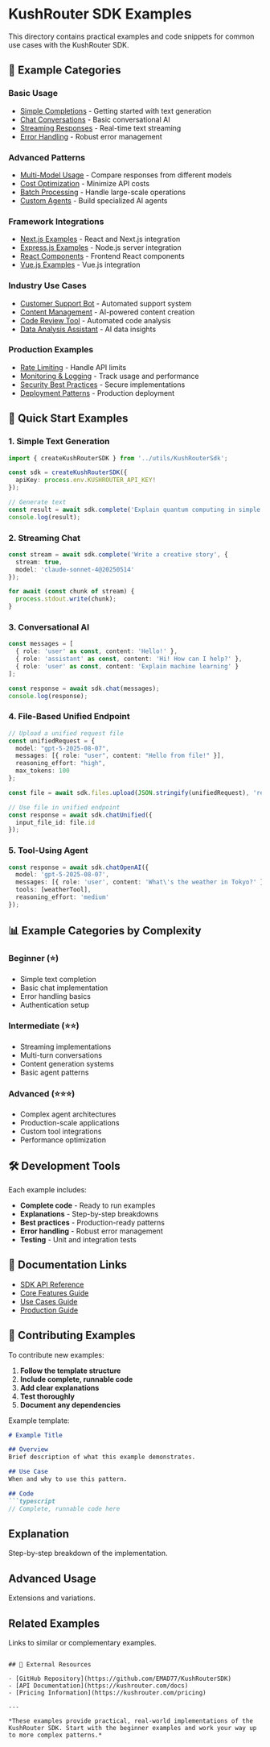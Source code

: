 # KushRouter SDK Examples

This directory contains practical examples and code snippets for common use cases with the KushRouter SDK.

## 📁 Example Categories

### Basic Usage
- [Simple Completions](./basic/simple-completions.md) - Getting started with text generation
- [Chat Conversations](./basic/chat-conversations.md) - Basic conversational AI
- [Streaming Responses](./basic/streaming-responses.md) - Real-time text streaming
- [Error Handling](./basic/error-handling.md) - Robust error management

### Advanced Patterns
- [Multi-Model Usage](./advanced/multi-model.md) - Compare responses from different models
- [Cost Optimization](./advanced/cost-optimization.md) - Minimize API costs
- [Batch Processing](./advanced/batch-processing.md) - Handle large-scale operations
- [Custom Agents](./advanced/custom-agents.md) - Build specialized AI agents

### Framework Integrations
- [Next.js Examples](./frameworks/nextjs.md) - React and Next.js integration
- [Express.js Examples](./frameworks/express.md) - Node.js server integration
- [React Components](./frameworks/react.md) - Frontend React components
- [Vue.js Examples](./frameworks/vue.md) - Vue.js integration

### Industry Use Cases
- [Customer Support Bot](./industry/customer-support.md) - Automated support system
- [Content Management](./industry/content-cms.md) - AI-powered content creation
- [Code Review Tool](./industry/code-review.md) - Automated code analysis
- [Data Analysis Assistant](./industry/data-analysis.md) - AI data insights

### Production Examples
- [Rate Limiting](./production/rate-limiting.md) - Handle API limits
- [Monitoring & Logging](./production/monitoring.md) - Track usage and performance
- [Security Best Practices](./production/security.md) - Secure implementations
- [Deployment Patterns](./production/deployment.md) - Production deployment

## 🚀 Quick Start Examples

### 1. Simple Text Generation
```typescript
import { createKushRouterSDK } from '../utils/KushRouterSdk';

const sdk = createKushRouterSDK({
  apiKey: process.env.KUSHROUTER_API_KEY!
});

// Generate text
const result = await sdk.complete('Explain quantum computing in simple terms');
console.log(result);
```

### 2. Streaming Chat
```typescript
const stream = await sdk.complete('Write a creative story', { 
  stream: true,
  model: 'claude-sonnet-4@20250514' 
});

for await (const chunk of stream) {
  process.stdout.write(chunk);
}
```

### 3. Conversational AI
```typescript
const messages = [
  { role: 'user' as const, content: 'Hello!' },
  { role: 'assistant' as const, content: 'Hi! How can I help?' },
  { role: 'user' as const, content: 'Explain machine learning' }
];

const response = await sdk.chat(messages);
console.log(response);
```

### 4. File-Based Unified Endpoint
```typescript
// Upload a unified request file
const unifiedRequest = {
  model: "gpt-5-2025-08-07",
  messages: [{ role: "user", content: "Hello from file!" }],
  reasoning_effort: "high",
  max_tokens: 100
};

const file = await sdk.files.upload(JSON.stringify(unifiedRequest), 'request.jsonl');

// Use file in unified endpoint
const response = await sdk.chatUnified({
  input_file_id: file.id
});
```

### 5. Tool-Using Agent
```typescript
const response = await sdk.chatOpenAI({
  model: 'gpt-5-2025-08-07',
  messages: [{ role: 'user', content: 'What\'s the weather in Tokyo?' }],
  tools: [weatherTool],
  reasoning_effort: 'medium'
});
```

## 📊 Example Categories by Complexity

### Beginner (⭐)
- Simple text completion
- Basic chat implementation
- Error handling basics
- Authentication setup

### Intermediate (⭐⭐)
- Streaming implementations
- Multi-turn conversations
- Content generation systems
- Basic agent patterns

### Advanced (⭐⭐⭐)
- Complex agent architectures
- Production-scale applications
- Custom tool integrations
- Performance optimization

## 🛠️ Development Tools

Each example includes:
- **Complete code** - Ready to run examples
- **Explanations** - Step-by-step breakdowns
- **Best practices** - Production-ready patterns
- **Error handling** - Robust error management
- **Testing** - Unit and integration tests

## 📖 Documentation Links

- [SDK API Reference](../api-reference/methods.md)
- [Core Features Guide](../core-features/)
- [Use Cases Guide](../use-cases/)
- [Production Guide](../advanced/production.md)

## 🤝 Contributing Examples

To contribute new examples:

1. **Follow the template structure**
2. **Include complete, runnable code**
3. **Add clear explanations**
4. **Test thoroughly**
5. **Document any dependencies**

Example template:
```markdown
# Example Title

## Overview
Brief description of what this example demonstrates.

## Use Case
When and why to use this pattern.

## Code
```typescript
// Complete, runnable code here
```

## Explanation
Step-by-step breakdown of the implementation.

## Advanced Usage
Extensions and variations.

## Related Examples
Links to similar or complementary examples.
```

## 🔗 External Resources

- [GitHub Repository](https://github.com/EMAD77/KushRouterSDK)
- [API Documentation](https://kushrouter.com/docs)
- [Pricing Information](https://kushrouter.com/pricing)

---

*These examples provide practical, real-world implementations of the KushRouter SDK. Start with the beginner examples and work your way up to more complex patterns.*